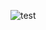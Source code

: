 ![test](https://user-images.githubusercontent.com/32667441/51912981-d3cdd900-23d5-11e9-804c-3ab1f7cb3385.jpg)

